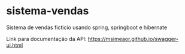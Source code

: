 # sistema-vendas
Sistema de vendas ficticio usando spring, springboot e hibernate

Link para documentação da API: https://msimeaor.github.io/swagger-ui.html
